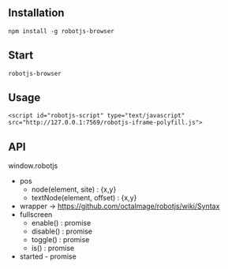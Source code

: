 ## Installation
```
npm install -g robotjs-browser
```
## Start
```
robotjs-browser
```
## Usage
```
<script id="robotjs-script" type="text/javascript" src="http://127.0.0.1:7569/robotjs-iframe-polyfill.js">
```
## API
window.robotjs
 - pos
	 - node(element, site) : {x,y}
	 - textNode(element, offset) : {x,y}
 - wrapper → https://github.com/octalmage/robotjs/wiki/Syntax
 - fullscreen
	 - enable() : promise
	 - disable() : promise
	 - toggle() : promise
	 - is() : promise
 - started - promise
